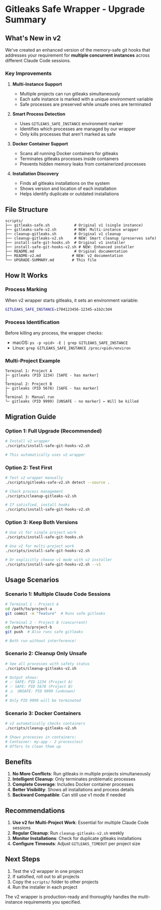 # Gitleaks Safe Wrapper - Upgrade Summary

## What's New in v2

We've created an enhanced version of the memory-safe git hooks that addresses your requirement for **multiple concurrent instances** across different Claude Code sessions.

### Key Improvements

1. **Multi-Instance Support**
   - Multiple projects can run gitleaks simultaneously
   - Each safe instance is marked with a unique environment variable
   - Safe processes are preserved while unsafe ones are terminated

2. **Smart Process Detection**
   - Uses `GITLEAKS_SAFE_INSTANCE` environment marker
   - Identifies which processes are managed by our wrapper
   - Only kills processes that aren't marked as safe

3. **Docker Container Support**
   - Scans all running Docker containers for gitleaks
   - Terminates gitleaks processes inside containers
   - Prevents hidden memory leaks from containerized processes

4. **Installation Discovery**
   - Finds all gitleaks installations on the system
   - Shows version and location of each installation
   - Helps identify duplicate or outdated installations

## File Structure

```
scripts/
├── gitleaks-safe.sh           # Original v1 (single instance)
├── gitleaks-safe-v2.sh        # NEW: Multi-instance wrapper
├── cleanup-gitleaks.sh        # Original v1 cleanup
├── cleanup-gitleaks-v2.sh     # NEW: Smart cleanup (preserves safe)
├── install-safe-git-hooks.sh  # Original v1 installer
├── install-safe-git-hooks-v2.sh # NEW: Enhanced installer
├── README.md                  # Original documentation
├── README-v2.md              # NEW: v2 documentation
└── UPGRADE-SUMMARY.md        # This file
```

## How It Works

### Process Marking
When v2 wrapper starts gitleaks, it sets an environment variable:
```bash
GITLEAKS_SAFE_INSTANCE=1704123456-12345-a1b2c3d4
```

### Process Identification
Before killing any process, the wrapper checks:
- macOS: `ps -p <pid> -E | grep GITLEAKS_SAFE_INSTANCE`
- Linux: `grep GITLEAKS_SAFE_INSTANCE /proc/<pid>/environ`

### Multi-Project Example
```
Terminal 1: Project A
├─ gitleaks (PID 1234) [SAFE - has marker]
│
Terminal 2: Project B
├─ gitleaks (PID 5678) [SAFE - has marker]
│
Terminal 3: Manual run
└─ gitleaks (PID 9999) [UNSAFE - no marker] ← Will be killed
```

## Migration Guide

### Option 1: Full Upgrade (Recommended)
```bash
# Install v2 wrapper
./scripts/install-safe-git-hooks-v2.sh

# This automatically uses v2 wrapper
```

### Option 2: Test First
```bash
# Test v2 wrapper manually
./scripts/gitleaks-safe-v2.sh detect --source .

# Check process management
./scripts/cleanup-gitleaks-v2.sh

# If satisfied, install hooks
./scripts/install-safe-git-hooks-v2.sh
```

### Option 3: Keep Both Versions
```bash
# Use v1 for single project work
./scripts/install-safe-git-hooks.sh

# Use v2 for multi-project work
./scripts/install-safe-git-hooks-v2.sh

# Or explicitly choose v1 mode with v2 installer
./scripts/install-safe-git-hooks-v2.sh --v1
```

## Usage Scenarios

### Scenario 1: Multiple Claude Code Sessions
```bash
# Terminal 1 - Project A
cd /path/to/project-a
git commit -m "feature"  # Runs safe gitleaks

# Terminal 2 - Project B (concurrent)
cd /path/to/project-b
git push  # Also runs safe gitleaks

# Both run without interference!
```

### Scenario 2: Cleanup Only Unsafe
```bash
# See all processes with safety status
./scripts/cleanup-gitleaks-v2.sh

# Output shows:
# ✅ SAFE: PID 1234 (Project A)
# ✅ SAFE: PID 5678 (Project B)
# ⚠️  UNSAFE: PID 9999 (unknown)
#
# Only PID 9999 will be terminated
```

### Scenario 3: Docker Containers
```bash
# v2 automatically checks containers
./scripts/cleanup-gitleaks-v2.sh

# Shows processes in containers:
# Container: my-app - 2 process(es)
# Offers to clean them up
```

## Benefits

1. **No More Conflicts**: Run gitleaks in multiple projects simultaneously
2. **Intelligent Cleanup**: Only terminates problematic processes
3. **Complete Coverage**: Includes Docker container processes
4. **Better Visibility**: Shows all installations and process details
5. **Backward Compatible**: Can still use v1 mode if needed

## Recommendations

1. **Use v2 for Multi-Project Work**: Essential for multiple Claude Code sessions
2. **Regular Cleanup**: Run `cleanup-gitleaks-v2.sh` weekly
3. **Monitor Installations**: Check for duplicate gitleaks installations
4. **Configure Timeouts**: Adjust `GITLEAKS_TIMEOUT` per project size

## Next Steps

1. Test the v2 wrapper in one project
2. If satisfied, roll out to all projects
3. Copy the `scripts/` folder to other projects
4. Run the installer in each project

The v2 wrapper is production-ready and thoroughly handles the multi-instance requirements you specified.
